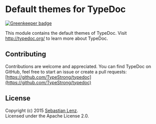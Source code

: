 # Default themes for TypeDoc

[![Greenkeeper badge](https://badges.greenkeeper.io/TypeStrong/typedoc-default-themes.svg)](https://greenkeeper.io/)

This module contains the default themes of TypeDoc.
Visit http://typedoc.org/ to learn more about TypeDoc.


## Contributing

Contributions are welcome and appreciated. You can find TypeDoc on GitHub, feel free to start
an issue or create a pull requests:<br>
[https://github.com/TypeStrong/typedoc](https://github.com/TypeStrong/typedoc)


## License

Copyright (c) 2015 [Sebastian Lenz](http://www.sebastian-lenz.de).<br>
Licensed under the Apache License 2.0.